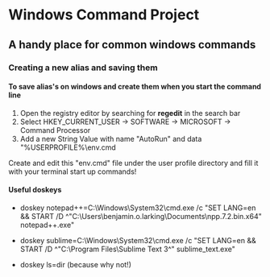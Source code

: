 # Windows Command Project
## A handy place for common windows commands 

### Creating a new alias and saving them

#### To save alias's on windows and create them when you start the command line

1. Open the registry editor by searching for **regedit** in the search bar 
2. Select HKEY_CURRENT_USER -> SOFTWARE -> MICROSOFT -> Command Processor
3. Add a new String Value with name "AutoRun" and data "%USERPROFILE%\env.cmd

Create and edit this "env.cmd" file under the user profile directory and fill it with your terminal start up commands!

#### Useful doskeys

* doskey notepad++=C:\Windows\System32\cmd.exe /c "SET LANG=en && START /D ^"C:\Users\benjamin.o.larking\Documents\npp.7.2.bin.x64" notepad++.exe"

* doskey sublime=C:\Windows\System32\cmd.exe /c "SET LANG=en && START /D ^"C:\Program Files\Sublime Text 3^" sublime_text.exe"

* doskey ls=dir (because why not!)


